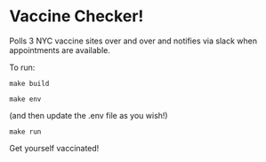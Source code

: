 # Vaccine Checker!

Polls 3 NYC vaccine sites over and over and notifies via slack when appointments are available.

To run:

```
make build
```

```
make env
```

(and then update the .env file as you wish!)

```
make run
```

Get yourself vaccinated!
